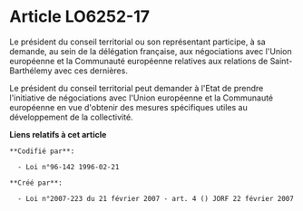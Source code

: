 # Article LO6252-17

Le président du conseil territorial ou son représentant participe, à sa demande, au sein de la délégation française, aux
négociations avec l'Union européenne et la Communauté européenne relatives aux relations de Saint-Barthélemy avec ces
dernières.

Le président du conseil territorial peut demander à l'Etat de prendre l'initiative de négociations avec l'Union européenne et
la Communauté européenne en vue d'obtenir des mesures spécifiques utiles au développement de la collectivité.

**Liens relatifs à cet article**

	**Codifié par**:

	  - Loi n°96-142 1996-02-21

	**Créé par**:

	  - Loi n°2007-223 du 21 février 2007 - art. 4 () JORF 22 février 2007
